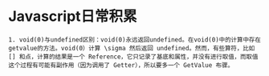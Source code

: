 # Javascript日常积累
    1. void(0)与undefined区别：void(0)永远返回undefined。在void(0)中的计算中存在getvalue的方法。void(0）计算 \sigma 然后返回 undefined。然而，有些算符，比如 [] 和点，计算的结果是一个 Reference，它只记录了基底和属性，并没有进行取值，而取值这个过程有可能有副作用（因为调用了 Getter），所以要多一个 GetValue 布骤。
